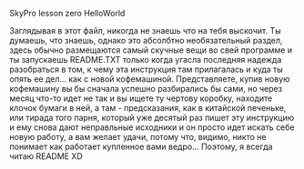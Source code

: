 SkyPro lesson zero
HelloWorld




































Заглядывая в этот файл, никогда не знаешь что на тебя выскочит. Ты думаешь, что знаешь, однако это абсолбтно необязательный раздел, здесь обычно размещаются самый скучные вещи во свей программе и ты запускаешь README.TXT только когда угасла последняя надежда разобраться в том, к чему эта инструкция там прилагалась и куда ты опять ее дел... как с новой кофемашиной. Представляете, купив новую кофемашину вы бы сначала успешно разбирались бы сами, но через месяц что-то идет не так и вы ищете ту чертову коробку, находите клочок бумаги в ней, а там - предсказания, как в китайской печеньке, или тирада того парня, который уже десятый раз пишет эту инструкцию и ему снова дают неправльные исходники и он просто идет искать себе новую работу, а вам желает удачи, потому что, видимо, никто не понимает как работает купленное вами ведро...
Поэтому, я всегда читаю README XD
